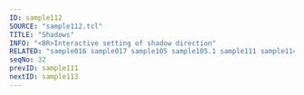 ```yaml
---
ID: sample112
SOURCE: "sample112.tcl"
TITLE: "Shadows"
INFO: "<BR>Interactive setting of shadow direction"
RELATED: "sample016 sample017 sample105 sample105.1 sample111 sample114 sample115 sample116 sample127 sample143 sample157 sample158 sample169"
seqNo: 32
prevID: sample111
nextID: sample113
---
```

